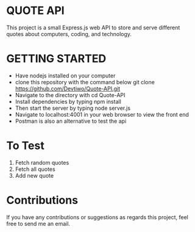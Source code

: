 # QUOTE API

This project is a small Express.js web API to store and serve different quotes about computers, coding, and technology.

# GETTING STARTED

- Have nodejs installed on your computer
- clone this repository with the command below
  git clone https://github.com/Devtiwo/Quote-API.git 
- Navigate to the directory with cd Quote-API
- Install dependencies by typing npm install
- Then start the server by typing node server.js
- Navigate to localhost:4001 in your web browser to view the front end 
- Postman is also an alternative to test the api


# To Test

1. Fetch random quotes
2. Fetch all quotes
3. Add new quote

# Contributions

If you have any contributions or suggestions as regards this project, feel free to send me an email.
